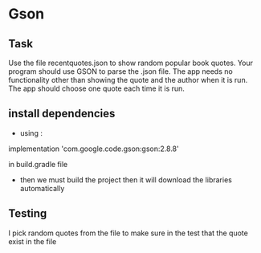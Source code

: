 # Gson

## Task

Use the file recentquotes.json to show random popular book quotes.
Your program should use GSON to parse the .json file. 
The app needs no functionality other than showing the quote and 
the author when it is run. The app should choose one quote each time it is run.

## install dependencies

 + using :

 implementation 'com.google.code.gson:gson:2.8.8' 
 
in build.gradle file 

+ then we must build the project then it will download the libraries automatically

## Testing 

I pick random quotes from the file to make sure in the test that the quote exist in the file